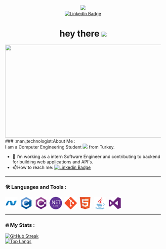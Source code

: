 
<div id="header" align="center">
  <img src="https://media.giphy.com/media/M9gbBd9nbDrOTu1Mqx/giphy.gif" width="100"/>
</div>
<div align="center" id="badges">
  <a href="https://www.linkedin.com/in/tolgasozkan/">
    <img src="https://img.shields.io/badge/LinkedIn-blue?style=for-the-badge&logo=linkedin&logoColor=white" alt="LinkedIn Badge"/>
  </a>
  <h1>
  hey there
  <img src="https://media.giphy.com/media/hvRJCLFzcasrR4ia7z/giphy.gif" width="30px"/>
</h1>
</div>

<div align="center">
  <img src="https://media.giphy.com/media/dWesBcTLavkZuG35MI/giphy.gif" width="600" height="300"/>
</div>
### :man_technologist:About Me :
<div>
I am a Computer Engineering Student <img src="https://media.giphy.com/media/WUlplcMpOCEmTGBtBW/giphy.gif" width="30"> from Turkey.
</div>


- :telescope: I’m working as a intern Software Engineer and contributing to backend for building web applications and API's.
- :mailbox:How to reach me: [![Linkedin Badge](https://img.shields.io/badge/-tolgasozkan-blue?style=flat&logo=Linkedin&logoColor=white)](https://www.linkedin.com/in/tolgasozkan/")

---

### :hammer_and_wrench: Languages and Tools :
<div>
  <img src="https://github.com/devicons/devicon/blob/master/icons/dot-net/dot-net-original.svg" title="Redux" alt="Redux " width="40" height="40"/>&nbsp;
  <img src="https://github.com/devicons/devicon/blob/master/icons/c/c-original.svg" title="Redux" alt="Redux " width="40" height="40"/>&nbsp;
  <img src="https://github.com/devicons/devicon/blob/master/icons/csharp/csharp-original.svg" alt="Redux " width="40" height="40"/>&nbsp;
  <img src="https://github.com/devicons/devicon/blob/master/icons/dotnetcore/dotnetcore-original.svg" alt="Redux " width="40" height="40"/>&nbsp;
  <img src="https://github.com/devicons/devicon/blob/master/icons/git/git-original.svg" alt="Redux " width="40" height="40"/>&nbsp;
  <img src="https://github.com/devicons/devicon/blob/master/icons/html5/html5-original.svg" alt="Redux " width="40" height="40"/>&nbsp;
  <img src="https://github.com/devicons/devicon/blob/master/icons/java/java-original.svg" alt="Redux " width="40" height="40"/>&nbsp;
  <img src="https://github.com/devicons/devicon/blob/master/icons/visualstudio/visualstudio-plain.svg" alt="Redux " width="40" height="40"/>&nbsp;
</div>

---

### :fire: My Stats :
[![GitHub Streak](http://github-readme-streak-stats.herokuapp.com?user=tolgaozkann&theme=dark&background=000000)](https://git.io/streak-stats)
</br>
[![Top Langs](https://github-readme-stats.vercel.app/api/top-langs/?username=tolgaozkann&layout=compact&theme=vision-friendly-dark)](https://github.com/anuraghazra/github-readme-stats)
